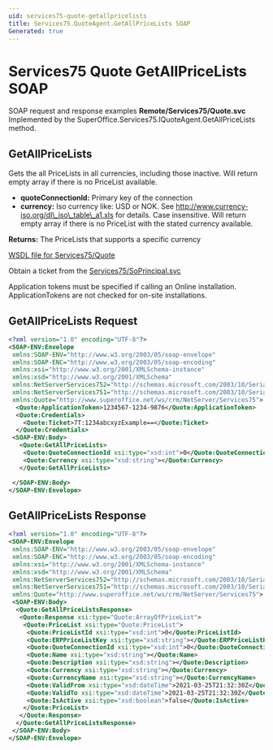 ```yaml
---
uid: services75-quote-getallpricelists
title: Services75.QuoteAgent.GetAllPriceLists SOAP
Generated: true
---
```


# Services75 Quote GetAllPriceLists SOAP

SOAP request and response examples **Remote/Services75/Quote.svc**
Implemented by the <see cref="M:SuperOffice.Services75.IQuoteAgent.GetAllPriceLists">SuperOffice.Services75.IQuoteAgent.GetAllPriceLists</see> method.

## GetAllPriceLists

Gets the all PriceLists in all currencies, including those inactive. Will return empty array if there is no PriceList available.

* **quoteConnectionId:** Primary key of the connection
* **currency:** Iso currency like: USD or NOK. See http://www.currency-iso.org/dl\_iso\_table\_a1.xls for details. Case insensitive. Will return empty array if there is no PriceList with the stated currency available.

**Returns:** The PriceLists that supports a specific currency


[WSDL file for Services75/Quote](../Services75-Quote.md)

Obtain a ticket from the [Services75/SoPrincipal.svc](../SoPrincipal/SoPrincipal.md)

Application tokens must be specified if calling an Online installation. ApplicationTokens are not checked for on-site installations.

## GetAllPriceLists Request

```xml
<?xml version="1.0" encoding="UTF-8"?>
<SOAP-ENV:Envelope
 xmlns:SOAP-ENV="http://www.w3.org/2003/05/soap-envelope"
 xmlns:SOAP-ENC="http://www.w3.org/2003/05/soap-encoding"
 xmlns:xsi="http://www.w3.org/2001/XMLSchema-instance"
 xmlns:xsd="http://www.w3.org/2001/XMLSchema"
 xmlns:NetServerServices752="http://schemas.microsoft.com/2003/10/Serialization/Arrays"
 xmlns:NetServerServices751="http://schemas.microsoft.com/2003/10/Serialization/"
 xmlns:Quote="http://www.superoffice.net/ws/crm/NetServer/Services75">
  <Quote:ApplicationToken>1234567-1234-9876</Quote:ApplicationToken>
  <Quote:Credentials>
    <Quote:Ticket>7T:1234abcxyzExample==</Quote:Ticket>
  </Quote:Credentials>
 <SOAP-ENV:Body>
   <Quote:GetAllPriceLists>
    <Quote:QuoteConnectionId xsi:type="xsd:int">0</Quote:QuoteConnectionId>
    <Quote:Currency xsi:type="xsd:string"></Quote:Currency>
   </Quote:GetAllPriceLists>

 </SOAP-ENV:Body>
</SOAP-ENV:Envelope>

```


## GetAllPriceLists Response

```xml
<?xml version="1.0" encoding="UTF-8"?>
<SOAP-ENV:Envelope
 xmlns:SOAP-ENV="http://www.w3.org/2003/05/soap-envelope"
 xmlns:SOAP-ENC="http://www.w3.org/2003/05/soap-encoding"
 xmlns:xsi="http://www.w3.org/2001/XMLSchema-instance"
 xmlns:xsd="http://www.w3.org/2001/XMLSchema"
 xmlns:NetServerServices752="http://schemas.microsoft.com/2003/10/Serialization/Arrays"
 xmlns:NetServerServices751="http://schemas.microsoft.com/2003/10/Serialization/"
 xmlns:Quote="http://www.superoffice.net/ws/crm/NetServer/Services75">
 <SOAP-ENV:Body>
  <Quote:GetAllPriceListsResponse>
   <Quote:Response xsi:type="Quote:ArrayOfPriceList">
    <Quote:PriceList xsi:type="Quote:PriceList">
     <Quote:PriceListId xsi:type="xsd:int">0</Quote:PriceListId>
     <Quote:ERPPriceListKey xsi:type="xsd:string"></Quote:ERPPriceListKey>
     <Quote:QuoteConnectionId xsi:type="xsd:int">0</Quote:QuoteConnectionId>
     <Quote:Name xsi:type="xsd:string"></Quote:Name>
     <Quote:Description xsi:type="xsd:string"></Quote:Description>
     <Quote:Currency xsi:type="xsd:string"></Quote:Currency>
     <Quote:CurrencyName xsi:type="xsd:string"></Quote:CurrencyName>
     <Quote:ValidFrom xsi:type="xsd:dateTime">2021-03-25T21:32:30Z</Quote:ValidFrom>
     <Quote:ValidTo xsi:type="xsd:dateTime">2021-03-25T21:32:30Z</Quote:ValidTo>
     <Quote:IsActive xsi:type="xsd:boolean">false</Quote:IsActive>
    </Quote:PriceList>
   </Quote:Response>
  </Quote:GetAllPriceListsResponse>
 </SOAP-ENV:Body>
</SOAP-ENV:Envelope>

```

